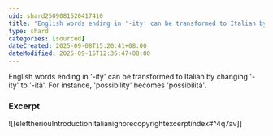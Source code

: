 ```yaml
---
uid: shard2509081520417410
title: "English words ending in '-ity' can be transformed to Italian by changing '-ity' to '-ità'"
type: shard
categories: [sourced]
dateCreated: 2025-09-08T15:20:41+08:00
dateModified: 2025-09-15T12:36:47+08:00
---
```

English words ending in '-ity' can be transformed to Italian by changing '-ity' to '-ità'. For instance, 'possibility' becomes 'possibilità'.

### Excerpt
![[eleftheriouIntroductionItalianignorecopyrightexcerptindex#^4q7av]]